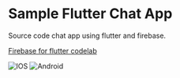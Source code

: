 # Sample Flutter Chat App

Source code chat app using flutter and firebase.

[Firebase for flutter codelab](https://codelabs.developers.google.com/codelabs/flutter-firebase)

<img src="https://codelabs.developers.google.com/codelabs/flutter-firebase/img/7b5017b2eec99f1a.png" alt="IOS" style="max-width: 250px">
<img src="https://codelabs.developers.google.com/codelabs/flutter-firebase/img/49884378460366e4.png" alt="Android" style="max-width: 250px">
